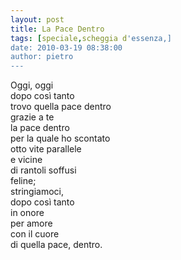 ```yaml
---
layout: post
title: La Pace Dentro
tags: [speciale,scheggia d'essenza,]
date: 2010-03-19 08:38:00
author: pietro
---
```

Oggi, oggi<br/>dopo così tanto<br/>trovo quella pace dentro<br/>grazie a te<br/>la pace dentro<br/>per la quale ho scontato<br/>otto vite parallele<br/>e vicine<br/>di rantoli soffusi<br/>feline;<br/>stringiamoci,<br/>dopo così tanto<br/>in onore<br/>per amore<br/>con il cuore<br/>di quella pace, dentro.
